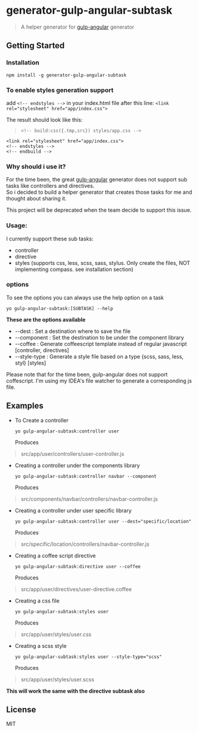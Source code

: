# generator-gulp-angular-subtask

> A helper generator for [gulp-angular](https://github.com/Swiip/generator-gulp-angular) generator


## Getting Started

### Installation


```
npm install -g generator-gulp-angular-subtask
```

### To enable styles generation support

add `<!-- endstyles -->` in your index.html file after this line: `<link rel="stylesheet" href="app/index.css">`

The result should look like this:
>     <!-- build:css({.tmp,src}) styles/app.css -->
    <link rel="stylesheet" href="app/index.css">
    <!-- endstyles -->
    <!-- endbuild -->
 

### Why should i use it?

For the time been, the great [gulp-angular](https://github.com/Swiip/generator-gulp-angular) generator does not support sub tasks like controllers and directives. <br>
So i decided to build a helper generator that creates those tasks for me and thought about sharing it.

This project will be deprecated when the team decide to support this issue. 

### Usage:

I currently support these sub tasks: 

  * controller
  * directive
  * styles (supports css, less, scss, sass, stylus. Only create the files, NOT implementing compass. see installation section)
  
### options

To see the options you can always use the help option on a task

```
yo gulp-angular-subtask:[SUBTASK] --help
```

**These are the options available**

  * --dest : Set a destination where to save the file
  * --component : Set the destination to be under the component library
  * --coffee : Generate coffeescript template instead of regular javascript [controller, directives]
  * --style-type : Generate a style file based on a type {scss, sass, less, styl} [styles]
  
Please note that for the time been, gulp-angular does not support coffescript. I'm using my IDEA's file watcher to generate a corresponding js file.  

## Examples

* To Create a controller 

  ```
  yo gulp-angular-subtask:controller user
  ```
  
  Produces 
> src/app/user/controllers/user-controller.js

* Creating a controller under the components library

  ```
  yo gulp-angular-subtask:controller navbar --component
  ```
  
  Produces 
>src/components/navbar/controllers/navbar-controller.js

* Creating a controller under user specific library 

  ```
  yo gulp-angular-subtask:controller user --dest="specific/location"
  ``` 
  
  Produces 
>src/specific/location/controllers/navbar-controller.js

* Creating a coffee script directive 
  
  ```
  yo gulp-angular-subtask:directive user --coffee
  ```
  
  Produces 
>src/app/user/directives/user-directive.coffee

* Creating a css file 
  
  ```
  yo gulp-angular-subtask:styles user
  ```
  
  Produces 
>src/app/user/styles/user.css

* Creating a scss style 
  
  ```
  yo gulp-angular-subtask:styles user --style-type="scss"
  ```
  
  Produces 
>src/app/user/styles/user.scss

**This will work the same with the directive subtask also**

## License

MIT
